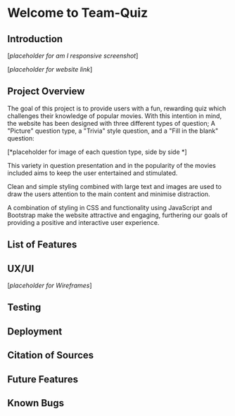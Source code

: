 # Welcome to Team-Quiz

## Introduction

[*placeholder for am I responsive screenshot*]

[*placeholder for website link*]

## Project Overview

The goal of this project is to provide users with a fun, rewarding quiz which challenges their knowledge of popular movies.
With this intention in mind, the website has been designed with three different types of question; A "Picture" question type, a "Trivia" style question, and a "Fill in the blank" question:

[*placeholder for image of each question type, side by side *]

This variety in question presentation and in the popularity of the movies included aims to keep the user entertained and stimulated.

Clean and simple styling combined with large text and images are used to draw the users attention to the main content and minimise distraction.

A combination of styling in CSS and functionality using JavaScript and Bootstrap make the website attractive and engaging, furthering our goals of providing a positive and interactive user experience.

## List of Features

## UX/UI

[*placeholder for Wireframes*]

## Testing

## Deployment

## Citation of Sources

## Future Features

## Known Bugs
